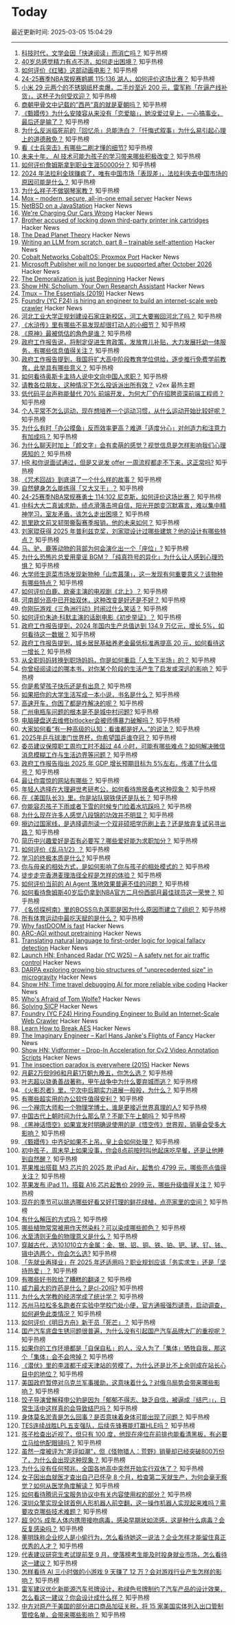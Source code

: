 # Today

最近更新时间: 2025-03-05 15:04:29

--- 
1. [科技时代，文学会因「快速阅读」而消亡吗？](https://www.zhihu.com/question/13930067224) 知乎热榜
2. [40岁总感觉精力有点不济，如何走出困境？](https://www.zhihu.com/question/13398754324) 知乎热榜
3. [如何评价《红猪》这部动画电影？](https://www.zhihu.com/question/21570185) 知乎热榜
4. [24-25赛季NBA常规赛鹈鹕 115:136 湖人，如何评价这场比赛？](https://www.zhihu.com/question/14114374636) 知乎热榜
5. [小米 29 元两个的不锈钢纸杯卖爆，二手炒至近 200 元，雷军称「在逼产线补货」，这杯子为何受欢迎？](https://www.zhihu.com/question/14068589311) 知乎热榜
6. [商朝甲骨文中记载的”西邑”真的就是夏朝吗？](https://www.zhihu.com/question/663907597) 知乎热榜
7. [《甄嬛传》为什么安陵容从来没有「恋爱脑」，她没爱过皇上，一心搞事业，最后还是输了？](https://www.zhihu.com/question/13998910724) 知乎热榜
8. [为什么反派临死前的「回忆杀」总能洗白？「忏悔式叙事」为什么易引起心理上的道德赦免？](https://www.zhihu.com/question/13321409006) 知乎热榜
9. [看《士兵突击》有哪些二刷才懂的细节?](https://www.zhihu.com/question/577734188) 知乎热榜
10. [未来十年， AI  技术可能为孩子的学习带来哪些积极改变？](https://www.zhihu.com/question/14025731252) 知乎热榜
11. [如何评价詹姆斯拿到职业生涯50000分？](https://www.zhihu.com/question/14007361092) 知乎热榜
12. [2024 年法拉利全球赚疯了，唯有中国市场「表现差」，法拉利失去中国市场的原因可能是什么？](https://www.zhihu.com/question/13942315140) 知乎热榜
13. [为什么祥子不做钢琴家教？](https://www.zhihu.com/question/13934781629) 知乎热榜
14. [Mox – modern, secure, all-in-one email server](https://www.xmox.nl/) Hacker News
15. [NetBSD on a JavaStation](https://fatsquirrel.org/oldfartsalmanac/netbsd-on-a-javastation/) Hacker News
16. [We're Charging Our Cars Wrong](https://spectrum.ieee.org/ev-charging-2671242103) Hacker News
17. [Brother accused of locking down third-party printer ink cartridges](https://www.tomshardware.com/peripherals/printers/brother-accused-of-locking-down-third-party-printer-ink-cartridges-via-firmware-updates-removing-older-firmware-versions-from-support-portals) Hacker News
18. [The Dead Planet Theory](https://arealsociety.substack.com/p/the-dead-planet-theory) Hacker News
19. [Writing an LLM from scratch, part 8 – trainable self-attention](https://www.gilesthomas.com/2025/03/llm-from-scratch-8-trainable-self-attention) Hacker News
20. [Cobalt Networks CobaltOS: Proxmox Port](https://archive.org/details/CobaltOS-Proxmox) Hacker News
21. [Microsoft Publisher will no longer be supported after October 2026](https://support.microsoft.com/en-gb/office/microsoft-publisher-will-no-longer-be-supported-after-october-2026-ee6302a2-4bc7-4841-babf-8e9be3acbfd7) Hacker News
22. [The Demoralization is just Beginning](https://geohot.github.io//blog/jekyll/update/2025/03/03/demoralization-is-just-beginning.html) Hacker News
23. [Show HN: Scholium, Your Own Research Assistant](https://github.com/QDScholium/ScholiumAI) Hacker News
24. [Tmux – The Essentials (2019)](https://davidwinter.dev/2019/03/14/tmux-the-essentials) Hacker News
25. [Foundry (YC F24) is hiring an engineer to build an internet-scale web crawler](https://www.ycombinator.com/companies/foundry/jobs/xtwLIsF-founding-engineer-large-scale-web-scraping-crawling) Hacker News
26. [河北工业大学正规划建设石家庄新校区，河工大要搬回河北了吗？](https://www.zhihu.com/question/13017478488) 知乎热榜
27. [《水浒传》里有哪些不易发现却很打动人的小细节？](https://www.zhihu.com/question/28762743) 知乎热榜
28. [《原神》最被低估的角色是谁？](https://www.zhihu.com/question/469842663) 知乎热榜
29. [政府工作报告说，将制定促进生育政策，发放育儿补贴，大力发展托幼一体服务，有哪些信息值得关注？](https://www.zhihu.com/question/14105187564) 知乎热榜
30. [政府工作报告提到，我国将扩大高中阶段教育学位供给，逐步推行免费学前教育，此举具有哪些意义？](https://www.zhihu.com/question/14102574492) 知乎热榜
31. [如何看待奥斯卡主持人说中文向中国人求职？](https://www.zhihu.com/question/13908989615) 知乎热榜
32. [请教各位朋友，这种情况下怎么投诉派出所有效？](https://www.v2ex.com/t/1115944) v2ex 最热主题
33. [低代码平台声称能替代 70% 前端开发，为何大厂仍在招聘资深前端工程师？](https://www.zhihu.com/question/13453541367) 知乎热榜
34. [个人平常不怎么运动，现在想培养一个运动习惯，从什么运动开始比较好呢？](https://www.zhihu.com/question/11020016948) 知乎热榜
35. [为什么有时「办公摸鱼」反而效率更高？难道「适度分心」对创造力和注意力有加成吗？](https://www.zhihu.com/question/13321448588) 知乎热榜
36. [为什么聊天时加上「颜文字」会有卖萌的感觉？视觉信息是怎样影响我们心理感知的？](https://www.zhihu.com/question/13521622913) 知乎热榜
37. [HR 和你说面试通过，但是又说发 offer 一周流程都走不下来，这正常吗?](https://www.zhihu.com/question/13665922389) 知乎热榜
38. [《咒术回战》到底讲了一个什么样的故事？](https://www.zhihu.com/question/628121954) 知乎热榜
39. [自然健身怎么能练得「又大又干」？](https://www.zhihu.com/question/13664551042) 知乎热榜
40. [24-25赛季NBA常规赛勇士 114:102 尼克斯，如何评价这场比赛？](https://www.zhihu.com/question/14095924781) 知乎热榜
41. [中科大大二真诚求助，绩点滑落击垮自信，阳光开朗变沉默寡言，难以集中精神学习，室友矛盾，该怎么走出困境？](https://www.zhihu.com/question/13878436765) 知乎热榜
42. [凯里欧文前叉韧带撕裂赛季报销，他的未来如何？](https://www.zhihu.com/question/14080455851) 知乎热榜
43. [刘家琨获得 2025 年普利兹克奖，刘家琨设计过哪些建筑？他的设计有哪些特点？](https://www.zhihu.com/question/14072912454) 知乎热榜
44. [马、驴、鹿等动物的背部为何会演化出一个「座位」?](https://www.zhihu.com/question/13732515026) 知乎热榜
45. [为什么恐怖片总爱用童谣 BGM？「纯真符号的异化」为什么让人感到心理恐惧？](https://www.zhihu.com/question/13321420564) 知乎热榜
46. [大学师生逛菜市场发现新物种「山柰菖蒲」，这一发现有何重要意义？该物种有哪些特点？](https://www.zhihu.com/question/13924282437) 知乎热榜
47. [如何评价白鹿、欧豪主演的电视剧《北上》？](https://www.zhihu.com/question/13595874336) 知乎热榜
48. [河南部分高中已开始双休，这种改变是好还是不好？](https://www.zhihu.com/question/13867877067) 知乎热榜
49. [你刚玩游戏《三角洲行动》时闹过什么笑话？](https://www.zhihu.com/question/13193363279) 知乎热榜
50. [如何评价朱迪·科默主演的话剧电影《初步举证》？](https://www.zhihu.com/question/528054910) 知乎热榜
51. [政府工作报告提到，2024 年国内生产总值达到 134.9 万亿元，增长 5%，如何看待这一数据？](https://www.zhihu.com/question/14098596015) 知乎热榜
52. [政府工作报告提到，城乡居民基础养老金最低标准再提高 20 元，如何看待这一增长？](https://www.zhihu.com/question/14102823600) 知乎热榜
53. [从全职妈妈转换到职场妈妈，你是如何重启「人生下半场」的？](https://www.zhihu.com/question/13128059256) 知乎热榜
54. [你曾经阅读过的哪本书，对你某个阶段的生活产生了启发或深远的影响？](https://www.zhihu.com/question/13299637223) 知乎热榜
55. [你是希望孩子快乐还是有出息？](https://www.zhihu.com/question/13372056426) 知乎热榜
56. [如果把你的大学生活写成一本小说，书名是什么？](https://www.zhihu.com/question/13184216984) 知乎热榜
57. [高速开车，你困了都是咋解决的呢？](https://www.zhihu.com/question/12185940208) 知乎热榜
58. [广州电瓶车问题的根本是不是城中村问题?](https://www.zhihu.com/question/1805861128) 知乎热榜
59. [电脑硬盘送去维修bitlocker会被师傅暴力破解吗？](https://www.zhihu.com/question/10752870590) 知乎热榜
60. [大家如何看“有一种高级的认知：看谁都是好人。”的说法？](https://www.zhihu.com/question/10483674959) 知乎热榜
61. [2025年乒乓球澳门世界杯，你希望国乒谁夺冠？](https://www.zhihu.com/question/13852978477) 知乎热榜
62. [委员建议保障职工周均工时不超过 44 小时，可能有哪些难点？如何解决微信消息模糊工作与生活边界等问题？](https://www.zhihu.com/question/14092748037) 知乎热榜
63. [政府工作报告指出 2025 年 GDP 增长预期目标为 5%左右，传递了什么信号？](https://www.zhihu.com/question/14099771798) 知乎热榜
64. [最让你震惊的网站有哪些？](https://www.zhihu.com/question/20030360) 知乎热榜
65. [年轻人选择在大理避世考研考公，如何看待旅居备考这种现象？](https://www.zhihu.com/question/13574032833) 知乎热榜
66. [在《美国队长3》里，你是站队钢铁侠还是队长？](https://www.zhihu.com/question/448883801) 知乎热榜
67. [你能容忍孩子下雨或者下雪的时候专门捡着水坑踩吗？](https://www.zhihu.com/question/13898050680) 知乎热榜
68. [为什么现在许多人感觉八段锦的功效并不明显？](https://www.zhihu.com/question/405963796) 知乎热榜
69. [擦边过国家线，是选择调剂读一个双非硕把学历刷上去？还是放弃复试另寻出路？](https://www.zhihu.com/question/13242756030) 知乎热榜
70. [简历中兴趣爱好是否有必要写？哪些爱好能为求职加分？](https://www.zhihu.com/question/13658263253) 知乎热榜
71. [如何评价《乱马1/2》？](https://www.zhihu.com/question/640876321) 知乎热榜
72. [学习的终极本质是什么?](https://www.zhihu.com/question/653337792) 知乎热榜
73. [你与母亲的相处方式，是如何影响了你与孩子的相处模式的？](https://www.zhihu.com/question/13128001977) 知乎热榜
74. [徒步走完香港麦理浩径全程是怎样的体验？](https://www.zhihu.com/question/36189869) 知乎热榜
75. [如何评价当前的 AI Agent 落地效果普遍不佳的问题？](https://www.zhihu.com/question/13476251758) 知乎热榜
76. [如何看待詹姆斯40岁后仍拿到NBA官方二月份西部月最佳球员这一荣誉？](https://www.zhihu.com/question/14083472515) 知乎热榜
77. [《名侦探柯南》里的BOSS乌丸莲耶是因为什么原因而建立了组织？](https://www.zhihu.com/question/302887170) 知乎热榜
78. [所有体育运动中最吃天赋的是什么？](https://www.zhihu.com/question/477210375) 知乎热榜
79. [Why fastDOOM is fast](https://fabiensanglard.net/fastdoom/index.html) Hacker News
80. [ARC-AGI without pretraining](https://iliao2345.github.io/blog_posts/arc_agi_without_pretraining/arc_agi_without_pretraining.html) Hacker News
81. [Translating natural language to first-order logic for logical fallacy detection](https://arxiv.org/abs/2405.02318) Hacker News
82. [Launch HN: Enhanced Radar (YC W25) – A safety net for air traffic control](https://news.ycombinator.com/item?id=43257323) Hacker News
83. [DARPA exploring growing bio structures of "unprecedented size" in microgravity](https://sam.gov/opp/426e5868fcf74dd4ada3768b00b09234/view) Hacker News
84. [Show HN: Time travel debugging AI for more reliable vibe coding](https://nut.new) Hacker News
85. [Who's Afraid of Tom Wolfe?](https://commonreader.wustl.edu/c/whos-afraid-of-tom-wolfe/) Hacker News
86. [Solving SICP](https://lockywolf.wordpress.com/2021/02/08/solving-sicp/) Hacker News
87. [Foundry (YC F24) Hiring Founding Engineer to Build an Internet-Scale Web Crawler](https://www.ycombinator.com/companies/foundry/jobs/xtwLIsF-founding-engineer-large-scale-web-scraping-crawling) Hacker News
88. [Learn How to Break AES](https://davidwong.fr/blockbreakers/) Hacker News
89. [The Imaginary Engineer – Karl Hans Janke's Flights of Fancy](https://www.cabinetmagazine.org/issues/29/lee.php) Hacker News
90. [Show HN: Vidformer – Drop-In Acceleration for Cv2 Video Annotation Scripts](https://github.com/ixlab/vidformer) Hacker News
91. [The inspection paradox is everywhere (2015)](http://allendowney.blogspot.com/2015/08/the-inspection-paradox-is-everywhere.html) Hacker News
92. [月薪2万但996和月薪1万朝九晚五，你怎么选？](https://www.zhihu.com/question/13912065265) 知乎热榜
93. [叶志超以骁勇善战著称，甲午战争中为什么要弃城而逃？](https://www.zhihu.com/question/498756201) 知乎热榜
94. [《火影忍者》里，宁次中后期实力进展一般般，为什么？](https://www.zhihu.com/question/509718484) 知乎热榜
95. [有哪些超实用的办公软件值得安利？](https://www.zhihu.com/question/638148810) 知乎热榜
96. [一个禅宗大师和一个物理学博士，谁是更接近世界真理的人?](https://www.zhihu.com/question/13477985488) 知乎热榜
97. [中国古代上朝时间为什么那么早？不能下午上朝吗？](https://www.zhihu.com/question/454170787) 知乎热榜
98. [《黑神话悟空》如果宣发时明确说使用的是《悟空传》世界观，销量会受多大影响？](https://www.zhihu.com/question/13895502754) 知乎热榜
99. [《甄嬛传》中齐妃如果不上吊，皇上会如何处理？](https://www.zhihu.com/question/665602969) 知乎热榜
100. [初中孩子，周末早上如果没事，你会8点前按时叫他起床吃早餐，还是让他睡到自然醒？](https://www.zhihu.com/question/13640952691) 知乎热榜
101. [苹果推出搭载 M3 芯片的 2025 款 iPad Air，起售价 4799 元，哪些亮点值得关注？](https://www.zhihu.com/question/14068872895) 知乎热榜
102. [苹果发布 iPad 11，搭载 A16 芯片起售价 2999 元，哪些升级值得关注？](https://www.zhihu.com/question/14070686016) 知乎热榜
103. [现在的季节可以挑选哪些好看又好打理的鲜花绿植，点亮家里的空间？](https://www.zhihu.com/question/12827317809) 知乎热榜
104. [有什么解压的方式吗？](https://www.zhihu.com/question/9383037344) 知乎热榜
105. [哪些植物常常被用作天然染料？可以染成哪些颜色？](https://www.zhihu.com/question/13545331982) 知乎热榜
106. [水至清则无鱼的物理意义是什么？](https://www.zhihu.com/question/12893394441) 知乎热榜
107. [穿越古代，选10*10*10立方金属：金、银、铝、铜、铁、铂、钯、铑、钌、铱、锇中选两个，你会怎么选?](https://www.zhihu.com/question/13620268281) 知乎热榜
108. [「先就业再择业」在 2025 年还适用吗？职业规划应该「务实求生」还是「坚持热爱」？](https://www.zhihu.com/question/13658285176) 知乎热榜
109. [有哪些好书败给了糟糕的翻译？](https://www.zhihu.com/question/36278156) 知乎热榜
110. [威力最大的炸药是什么？是cl-20吗?](https://www.zhihu.com/question/647476732) 知乎热榜
111. [为什么大学教的经济学成了统计学？](https://www.zhihu.com/question/13874001016) 知乎热榜
112. [苏州马拉松多名跑者在实验中学校门处小便，官方通报强烈谴责，启动调查，如何避免此类情况？](https://www.zhihu.com/question/13929810179) 知乎热榜
113. [如何评价《明日方舟》新干员「死芒」？](https://www.zhihu.com/question/13909780761) 知乎热榜
114. [国产汽车底盘生锈问题很普遍，为什么没有引起国产汽车品牌大厂的重视呢？](https://www.zhihu.com/question/1411270721) 知乎热榜
115. [如果你的工作环境都是「自保自私」的人，没人为了「集体」牺牲自我，那这个「集体」会不会垮掉？](https://www.zhihu.com/question/12205519723) 知乎热榜
116. [《潜伏》里的李涯都干成天津站的劳模了，为什么还是比不上余则成在站长心目中的地位？](https://www.zhihu.com/question/2416589498) 知乎热榜
117. [美国政府暂停对乌克兰军事援助，这意味着什么？对俄乌局势会带来哪些影响？](https://www.zhihu.com/question/13993053637) 知乎热榜
118. [饺子导演曾解释申公豹是因为「郁郁不得志、缺乏自信，被逼成『结巴』」，日常生活中这样真的会导致结巴吗？](https://www.zhihu.com/question/12098893724) 知乎热榜
119. [身体莫名淤青是怎么回事？是否意味着身体可能出现了问题？](https://www.zhihu.com/question/13427820865) 知乎热榜
120. [TES连续战胜LPL五支强队，后续先锋赛能打赢HLE吗？](https://www.zhihu.com/question/13846177107) 知乎热榜
121. [孩子检查出近视了，但只有 100 度，他现在座位在前排也能看清黑板，有必要立马给他配眼镜吗？](https://www.zhihu.com/question/13205976944) 知乎热榜
122. [虽然一度被评为“差评如潮”，但《怪物猎人：荒野》销量却已经突破800万份了，为什么会出现这种现象？](https://www.zhihu.com/question/14045708552) 知乎热榜
123. [为什么没有任何预兆，全国各地高中突然开始实行双休了？](https://www.zhihu.com/question/13959562576) 知乎热榜
124. [女子因出血就医才查出自己已怀孕 8 个月，检查第二天就生产，为何会毫无察觉？如何从医学角度解读？](https://www.zhihu.com/question/14012249111) 知乎热榜
125. [如何看待腾讯元宝服务协议中有关内容使用权的部分？](https://www.zhihu.com/question/13745075789) 知乎热榜
126. [深圳众擎实现全球首例人形机器人前空翻，这一操作机器人实现起来难吗？需要攻克哪些技术难题？](https://www.zhihu.com/question/13205823990) 知乎热榜
127. [超 90% 成年人体内携带接吻病毒，感染早期状如流感，这是种什么病毒？会反复感染吗？](https://www.zhihu.com/question/12283628028) 知乎热榜
128. [董明珠称企业挖人是小偷行为，怎么看待她这一说法？企业怎样才能留住真正优秀的人才？](https://www.zhihu.com/question/14000692211) 知乎热榜
129. [代表建议研究生考试提前至 9 月，使落榜考生能及时投身就业市场，怎么看待这一建议？](https://www.zhihu.com/question/14033860499) 知乎热榜
130. [怎样看待 AI 三小时做的小游戏 9 天赚了 12 万？会对游戏行业产生怎样的影响？](https://www.zhihu.com/question/14003476657) 知乎热榜
131. [雷军建议优化新能源汽车号牌设计，称绿色号牌制约了汽车产品的设计效果，怎么看这一建议？你会设计成什么样？](https://www.zhihu.com/question/14007440808) 知乎热榜
132. [中方对原产于美国的部分进口商品加征关税，将 15 家美国实体列入出口管制管控名单，会带来哪些影响？](https://www.zhihu.com/question/14020316666) 知乎热榜
